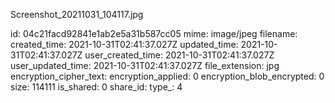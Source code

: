 Screenshot_20211031_104117.jpg

id: 04c21facd92841e1ab2e5a31b587cc05
mime: image/jpeg
filename: 
created_time: 2021-10-31T02:41:37.027Z
updated_time: 2021-10-31T02:41:37.027Z
user_created_time: 2021-10-31T02:41:37.027Z
user_updated_time: 2021-10-31T02:41:37.027Z
file_extension: jpg
encryption_cipher_text: 
encryption_applied: 0
encryption_blob_encrypted: 0
size: 114111
is_shared: 0
share_id: 
type_: 4